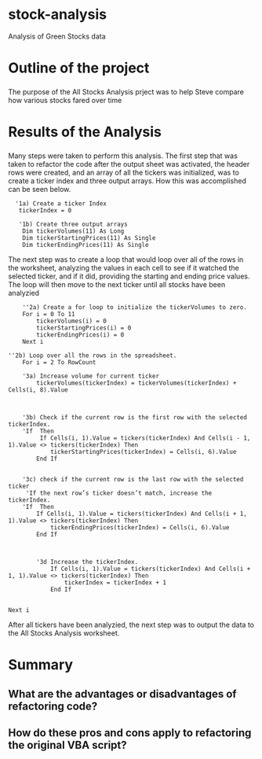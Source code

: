 # stock-analysis
Analysis of Green Stocks data
# Outline of the project
### 
  The purpose of the All Stocks Analysis prject was to help Steve compare how various stocks fared over time
# Results of the Analysis
###
  Many steps were taken to perform this analysis. The first step that was taken to refactor the code after the output sheet was activated, the header rows were created, and an array of all the tickers was initialized, was to create a ticker index and three output arrays. How this was accomplished can be seen below.  
  
      '1a) Create a ticker Index
       tickerIndex = 0
       
       '1b) Create three output arrays
        Dim tickerVolumes(11) As Long
        Dim tickerStartingPrices(11) As Single
        Dim tickerEndingPrices(11) As Single
        
  The next step was to create a loop that would loop over all of the rows in the worksheet, analyzing the values in each cell to see if it watched the selected ticker, and if it did, providing the starting and ending price values. The loop will then move to the next ticker until all stocks have been analyzied 
  
        ''2a) Create a for loop to initialize the tickerVolumes to zero.
        For i = 0 To 11
            tickerVolumes(i) = 0
            tickerStartingPrices(i) = 0
            tickerEndingPrices(i) = 0
        Next i
        
    ''2b) Loop over all the rows in the spreadsheet.
        For i = 2 To RowCount
    
        '3a) Increase volume for current ticker
            tickerVolumes(tickerIndex) = tickerVolumes(tickerIndex) + Cells(i, 8).Value
                
        
        
        '3b) Check if the current row is the first row with the selected tickerIndex.
        'If  Then
             If Cells(i, 1).Value = tickers(tickerIndex) And Cells(i - 1, 1).Value <> tickers(tickerIndex) Then
                tickerStartingPrices(tickerIndex) = Cells(i, 6).Value
            End If
            
        
        '3c) check if the current row is the last row with the selected ticker
         'If the next row’s ticker doesn’t match, increase the tickerIndex.
        'If  Then
            If Cells(i, 1).Value = tickers(tickerIndex) And Cells(i + 1, 1).Value <> tickers(tickerIndex) Then
                tickerEndingPrices(tickerIndex) = Cells(i, 6).Value
            End If
            
            

            '3d Increase the tickerIndex.
                If Cells(i, 1).Value = tickers(tickerIndex) And Cells(i + 1, 1).Value <> tickers(tickerIndex) Then
                    tickerIndex = tickerIndex + 1
                End If

    
    Next i
    
After all tickers have been analyzied, the next step was to output the data to the All Stocks Analysis worksheet. 
# Summary 
## What are the advantages or disadvantages of refactoring code? 
## How do these pros and cons apply to refactoring the original VBA script? 
